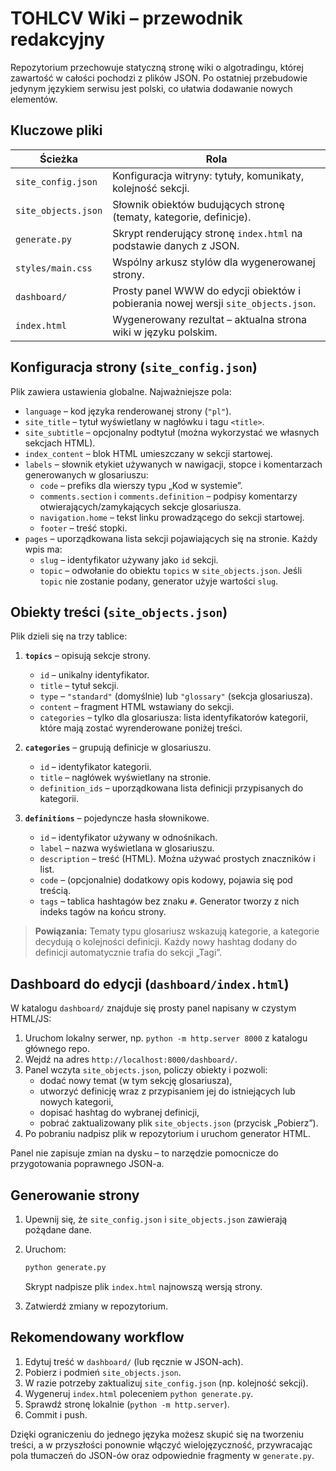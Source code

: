 # TOHLCV Wiki – przewodnik redakcyjny

Repozytorium przechowuje statyczną stronę wiki o algotradingu, której zawartość w całości pochodzi z plików JSON. Po ostatniej przebudowie jedynym językiem serwisu jest polski, co ułatwia dodawanie nowych elementów.

## Kluczowe pliki

| Ścieżka | Rola |
| --- | --- |
| `site_config.json` | Konfiguracja witryny: tytuły, komunikaty, kolejność sekcji. |
| `site_objects.json` | Słownik obiektów budujących stronę (tematy, kategorie, definicje). |
| `generate.py` | Skrypt renderujący stronę `index.html` na podstawie danych z JSON. |
| `styles/main.css` | Wspólny arkusz stylów dla wygenerowanej strony. |
| `dashboard/` | Prosty panel WWW do edycji obiektów i pobierania nowej wersji `site_objects.json`. |
| `index.html` | Wygenerowany rezultat – aktualna strona wiki w języku polskim. |

## Konfiguracja strony (`site_config.json`)

Plik zawiera ustawienia globalne. Najważniejsze pola:

- `language` – kod języka renderowanej strony (`"pl"`).
- `site_title` – tytuł wyświetlany w nagłówku i tagu `<title>`.
- `site_subtitle` – opcjonalny podtytuł (można wykorzystać we własnych sekcjach HTML).
- `index_content` – blok HTML umieszczany w sekcji startowej.
- `labels` – słownik etykiet używanych w nawigacji, stopce i komentarzach generowanych w glosariuszu:
  - `code` – prefiks dla wierszy typu „Kod w systemie”.
  - `comments.section` i `comments.definition` – podpisy komentarzy otwierających/zamykających sekcje glosariusza.
  - `navigation.home` – tekst linku prowadzącego do sekcji startowej.
  - `footer` – treść stopki.
- `pages` – uporządkowana lista sekcji pojawiających się na stronie. Każdy wpis ma:
  - `slug` – identyfikator używany jako `id` sekcji.
  - `topic` – odwołanie do obiektu `topics` w `site_objects.json`. Jeśli `topic` nie zostanie podany, generator użyje wartości `slug`.

## Obiekty treści (`site_objects.json`)

Plik dzieli się na trzy tablice:

1. **`topics`** – opisują sekcje strony.
    - `id` – unikalny identyfikator.
    - `title` – tytuł sekcji.
    - `type` – `"standard"` (domyślnie) lub `"glossary"` (sekcja glosariusza).
    - `content` – fragment HTML wstawiany do sekcji.
    - `categories` – tylko dla glosariusza: lista identyfikatorów kategorii, które mają zostać wyrenderowane poniżej treści.

2. **`categories`** – grupują definicje w glosariuszu.
    - `id` – identyfikator kategorii.
    - `title` – nagłówek wyświetlany na stronie.
    - `definition_ids` – uporządkowana lista definicji przypisanych do kategorii.

3. **`definitions`** – pojedyncze hasła słownikowe.
    - `id` – identyfikator używany w odnośnikach.
    - `label` – nazwa wyświetlana w glosariuszu.
    - `description` – treść (HTML). Można używać prostych znaczników i list.
    - `code` – (opcjonalnie) dodatkowy opis kodowy, pojawia się pod treścią.
    - `tags` – tablica hashtagów bez znaku `#`. Generator tworzy z nich indeks tagów na końcu strony.

> **Powiązania:** Tematy typu glosariusz wskazują kategorie, a kategorie decydują o kolejności definicji. Każdy nowy hashtag dodany do definicji automatycznie trafia do sekcji „Tagi”.

## Dashboard do edycji (`dashboard/index.html`)

W katalogu `dashboard/` znajduje się prosty panel napisany w czystym HTML/JS:

1. Uruchom lokalny serwer, np. `python -m http.server 8000` z katalogu głównego repo.
2. Wejdź na adres `http://localhost:8000/dashboard/`.
3. Panel wczyta `site_objects.json`, policzy obiekty i pozwoli:
   - dodać nowy temat (w tym sekcję glosariusza),
   - utworzyć definicję wraz z przypisaniem jej do istniejących lub nowych kategorii,
   - dopisać hashtag do wybranej definicji,
   - pobrać zaktualizowany plik `site_objects.json` (przycisk „Pobierz”).
4. Po pobraniu nadpisz plik w repozytorium i uruchom generator HTML.

Panel nie zapisuje zmian na dysku – to narzędzie pomocnicze do przygotowania poprawnego JSON-a.

## Generowanie strony

1. Upewnij się, że `site_config.json` i `site_objects.json` zawierają pożądane dane.
2. Uruchom:

   ```bash
   python generate.py
   ```

   Skrypt nadpisze plik `index.html` najnowszą wersją strony.

3. Zatwierdź zmiany w repozytorium.

## Rekomendowany workflow

1. Edytuj treść w `dashboard/` (lub ręcznie w JSON-ach).
2. Pobierz i podmień `site_objects.json`.
3. W razie potrzeby zaktualizuj `site_config.json` (np. kolejność sekcji).
4. Wygeneruj `index.html` poleceniem `python generate.py`.
5. Sprawdź stronę lokalnie (`python -m http.server`).
6. Commit i push.

Dzięki ograniczeniu do jednego języka możesz skupić się na tworzeniu treści, a w przyszłości ponownie włączyć wielojęzyczność, przywracając pola tłumaczeń do JSON-ów oraz odpowiednie fragmenty w `generate.py`.

